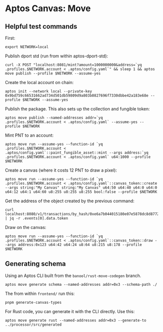 # Aptos Canvas: Move

## Helpful test commands

First:
```
export NETWORK=local
```

Publish dport std (run from within aptos-dport-std):
```
curl -X POST "localhost:8081/mint?amount=1000000000&address=`yq .profiles.$NETWORK.account < .aptos/config.yaml`" && sleep 1 && aptos move publish --profile $NETWORK --assume-yes
```

Create the local account on chain:
```
aptos init --network local --private-key 0x9bd759c66531662ad734d501db59809d9a803b0827696f7330dbbe42a183e68e --profile $NETWORK --assume-yes
```

Publish the package. This also sets up the collection and fungible token:
```
aptos move publish --named-addresses addr=`yq .profiles.$NETWORK.account < .aptos/config.yaml` --assume-yes --profile $NETWORK
```

Mint PNT to an account:
```
aptos move run --assume-yes --function-id `yq .profiles.$NETWORK.account < .aptos/config.yaml`::paint_fungible_asset::mint --args address:`yq .profiles.$NETWORK.account < .aptos/config.yaml` u64:1000 --profile $NETWORK
```

Create a canvas (where it costs 12 PNT to draw a pixel):
```
aptos move run --assume-yes --function-id `yq .profiles.$NETWORK.account < .aptos/config.yaml`::canvas_token::create --args string:"My Canvas" string:"My Canvas" u64:50 u64:40 u64:0 u64:0 u64:12 u64:1 u64:60 u8:255 u8:255 u8:255 bool:false --profile $NETWORK
```

Get the address of the object created by the previous command:
```
curl localhost:8080/v1/transactions/by_hash/0xe6a7b044015180e07e5878dc8d87729010fa25241d76ea34b2ebc003e9b64e6b | jq -r .events[0].data.token
```

Draw on the canvas:
```
aptos move run --assume-yes --function-id `yq .profiles.$NETWORK.account < .aptos/config.yaml`::canvas_token::draw --args address:0x123 u64:42 u64:24 u8:64 u8:215 u8:178 --profile $NETWORK
```


## Generating schema
Using an Aptos CLI built from the `banool/rust-move-codegen` branch.
```
aptos move generate schema --named-addresses addr=0x3 --schema-path ./
```

The from within `frontend/` run this:
```
pnpm generate-canvas-types
```

For Rust code, you can generate it with the CLI directly. Use this:
```
aptos move generate rust --named-addresses addr=0x3 --generate-to ../processor/src/generated
```
